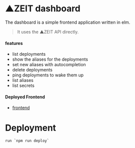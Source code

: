 # ▲ZEIT dashboard

The dashboard is a simple frontend application written in elm.
> It uses the ▲ZEIT API directly.

#### features
* list deployments
* show the aliases for the deployments
* set new aliases with autocompletion
* delete deployments
* ping deployments to wake them up
* list aliases
* list secrets

#### Deployed Frontend
* [frontend](https://nash.now.sh/)

# Deployment

```
run `npm run deploy`
```
